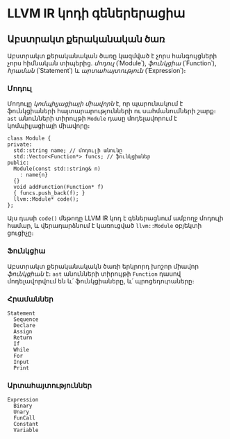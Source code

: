 # LLVM IR կոդի գեներերացիա

## Աբստրակտ քերականական ծառ

Աբստրակտ քերականական ծառը կազմված է չորս հանգույցների չորս
հիմնական տիպերից․ _մոդուլ_ (՝Module՝), _ֆունկցիա_ (՝Function՝),
_հրաման_ (՝Statement՝) և _արտահայտություն_ (՝Expression՝)։ 

### Մոդուլ

Մոդուլը _կոմպիլյացիայի միավորն_ է, որ պարունակում է ֆունկցիաների հայտարարությունների ու սահմանումների շարք։ `ast` անունների տիրույթի `Module` դասը մոդելավորում է կոմպիլյացիայի միավորը։

````
class Module {
private:
  std::string name; // մոդուլի անունը
  std::Vector<Function*> funcs; // ֆունկցիաներ
public:
  Module(const std::string& n)
    : name{n}
  {}
  void addFunction(Function* f)
  { funcs.push_back(f); }
  llvm::Module* code();
};
````

Այս դասի `code()` մեթոդը LLVM IR կոդ է գեներացնում ամբողջ մոդուլի համար, և վերադարձնում է կառուցված `llvm::Module` օբյեկտի ցուցիչը։


### Ֆունկցիա

Աբստրակտ քերականակակն ծառի երկրորդ խոշոր միավոր _ֆունկցիան_ է։ `ast` անունների տիրույթի `Function` դասով մոդելավորվում են և՛ ֆունկցիաները, և՛ պրոցեդուրաները։ 


### Հրամաններ

````
Statement
  Sequence
  Declare
  Assign
  Return
  If
  While
  For
  Input
  Print
````


### Արտահայտություններ

````
Expression
  Binary
  Unary
  FunCall
  Constant
  Variable
````

